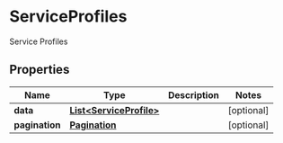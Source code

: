 

# ServiceProfiles

Service Profiles

## Properties

| Name | Type | Description | Notes |
|------------ | ------------- | ------------- | -------------|
|**data** | [**List&lt;ServiceProfile&gt;**](ServiceProfile.md) |  |  [optional] |
|**pagination** | [**Pagination**](Pagination.md) |  |  [optional] |



